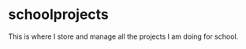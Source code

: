 schoolprojects
==============

This is where I store and manage all the projects I am doing for school.
